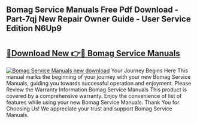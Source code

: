 ## Bomag Service Manuals Free Pdf Download - Part-7qj New Repair Owner Guide - User Service Edition N6Up9

# <h2><a href="http://bc16809.oget.top/?id=Bomag+Service+Manuals">🔗Download New 👉🔴 Bomag Service Manuals</a></h2>

[![Bomag Service Manuals new download](https://i.imgur.com/5g1atiW.png)](http://bc16809.oget.top/?id=Bomag+Service+Manuals)
Your Journey Begins Here This manual marks the beginning of your journey with your new Bomag Service Manuals, guiding you towards successful operation and enjoyment. Please Review the Warranty Information Bomag Service Manuals This product is covered by a comprehensive warranty. Enjoy the convenience of list of features while using your new Bomag Service Manuals. Thank You for Choosing Us! We appreciate your trust and support Bomag Service Manuals.
